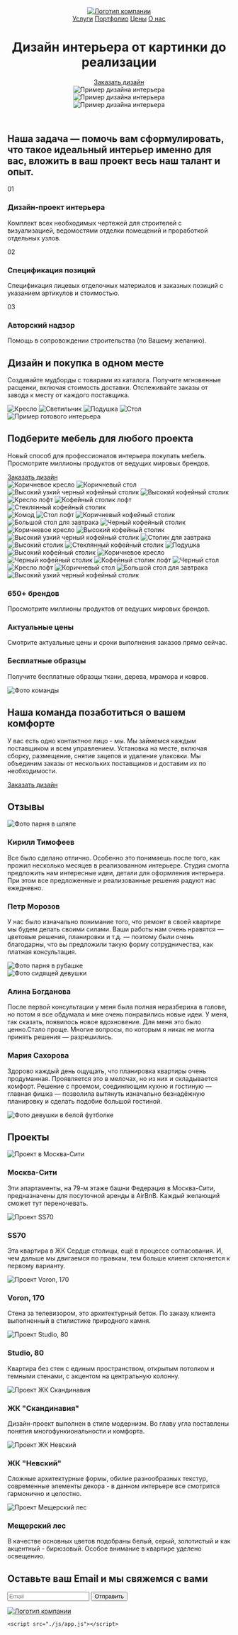<!DOCTYPE html>
<html lang="ru">

<head>
    <meta charset="utf-8">
    <title>Студия дизайна интерьера</title>
    <link rel="preconnect" href="https://fonts.googleapis.com">
    <link rel="preconnect" href="https://fonts.gstatic.com" crossorigin>
    <meta name="viewport" content="width=device-width, initial-scale=1.0">
    <link
        href="https://fonts.googleapis.com/css2?family=Montserrat:wght@400;500;600&family=Open+Sans&family=Sarala&display=swap"
        rel="stylesheet">
    <link href="css/style.css" rel="stylesheet" />
    <link rel="shortcut icon" href="images/icon-title.png" type="image/png">
</head>

<body>
    <header class="header-container">
        <div class="header-content">
            <div class="header-content__navigation">
                <div class="header-content__block">
                    <a class="item-logo item-logo-white" href="index.html"><img src="images/logo-white.png"
                            alt="Логотип компании" class="logo-white">
                    </a>
                    <div class="menu-hambuger">
                        <span class="menu-hambuger__button"></span>
                    </div>
                </div>
                <nav class="header-content__menu">
                    <a href="#" class="header-content__link link">Услуги</a>
                    <a href="#" class="header-content__link link">Портфолио</a>
                    <a href="#" class="header-content__link link">Цены</a>
                    <a href="#" class="header-content__link link">О нас</a>
                </nav>
            </div>
        </div>
        <div class="banner-content">
            <h1 class="banner-content__title anim-items anim-show-height">Дизайн интерьера от картинки до
                реализации</h1>
            <a class="button button_color_transparent anim-items anim-show-height-delay" href="#">Заказать
                дизайн</a>
        </div>
        <div class="header-slider">
            <div class="header-slider__slide">
                <img src="images/interior-design-1.png" alt="Пример дизайна интерьера" class="header-slider__img">
            </div>
            <div class="header-slider__slide">
                <img src="images/interior-design-2.png" alt="Пример дизайна интерьера" class="header-slider__img">
            </div>
            <div class="header-slider__slide">
                <img src="images/interior-design-3.png" alt="Пример дизайна интерьера" class="header-slider__img">
            </div>
        </div>
        <div class="slider-dots">
            <span class="slider-dots__item"></span>
            <span class="slider-dots__item"></span>
            <span class="slider-dots__item"></span>
        </div>
    </header>
    <main class="main-container">
        <h2 class="main-container__title">Наша задача — помочь вам сформулировать, что такое
            идеальный интерьер именно для вас, вложить в ваш проект весь наш талант и опыт.</h2>
        <div class="main-content">
            <div class="main-content__text-section">
                <span class="main-content__number anim-items anim-show-scale-first">01</span>
                <div class="main-content__text-container">
                    <h3 class="main-content__subtitle subtitle">Дизайн-проект интерьера</h3>
                    <p class="main-content__text text">Комплект всех необходимых чертежей для строителей с
                        визуализацией, ведомостями отделки помещений и проработкой отдельных узлов.</p>
                </div>
            </div>
            <div class="main-content__text-section">
                <span class="main-content__number anim-items anim-show-scale-second">02</span>
                <div class="main-content__text-container">
                    <h3 class="main-content__subtitle subtitle">Спецификация позиций</h3>
                    <p class="main-content__text text">Спецификация лицевых отделочных материалов и заказных
                        позиций с указанием артикулов и стоимостью.</p>
                </div>
            </div>
            <div class="main-content__text-section">
                <span class="main-content__number anim-items anim-show-scale-third">03</span>
                <div class="main-content__text-container">
                    <h3 class="main-content__subtitle subtitle">Авторский надзор</h3>
                    <p class="main-content__text text">Помощь в сопровождении строительства (по Вашему желанию).</p>
                </div>
            </div>
        </div>
    </main>
    <section class="about-shop-content">
        <div class="about-shop-content__text-section">
            <h2 class="about-shop-content__title title anim-items anim-show-height">Дизайн и покупка в
                одном месте</h2>
            <p class="about-shop-content__text text anim-items anim-show-height">Создавайте мудборды с
                товарами из каталога. Получите мгновенные расценки, включая стоимость доставки. Отслеживайте заказы от
                завода к месту от каждого поставщика.</p>
        </div>
        <div class="images-container">
            <div class="images-container__image-goods">
                <img src="images/armchair-goods.png" alt="Кресло" class="image-good">
                <img src="images/lamp-goods.png" alt="Светильник" class="image-good">
                <img src="images/pillow-goods.png" alt="Подушка" class="image-good">
                <img src="images/table-goods.png" alt="Стол" class="image-good">
            </div>
            <img src="images/interior.png" alt="Пример готового интерьера" class="images-container__image-interior">
        </div>
    </section>
    <section class="shop-content">
        <h2 class="shop-content__title title anim-items anim-show-height">Подберите мебель для любого
            проекта</h2>
        <p class="shop-content__text text anim-items anim-show-height">Новый способ для профессионалов
            интерьера покупать мебель. Просмотрите миллионы продуктов от ведущих мировых брендов.</p>
        <a class="button button_color_black anim-items anim-show-height-delay" href="#">Заказать дизайн</a>
        <div class="vertical-slider">
            <div class="vertical-slide__top-content">
                <div class="vertical-slide__circle-container">
                    <span class="vertical-slide__circle"></span>
                    <span class="vertical-slide__circle"></span>
                    <span class="vertical-slide__circle"></span>
                </div>
            </div>
            <div class="vertical-slider__container">
                <div class="vertical-slider__slides">
                    <div class="vertical-slider__columns-slides anim-up">
                        <img src="images/armchair-brown.png" alt="Коричневое кресло" class="vertical-slider__image">
                        <img src="images/table-brown.png" alt="Коричневый стол" class="vertical-slider__image">
                        <img src="images/high-small-coffee-table.png" alt="Высокий узкий черный кофейный столик"
                            class="vertical-slider__image">
                        <img src="images/high-coffee-table.png" alt="Высокий кофейный столик"
                            class="vertical-slider__image">
                        <img src="images/loft-chair.png" alt="Кресло лофт" class="vertical-slider__image">
                        <img src="images/coffee-table-loft.png" alt="Кофейный столик лофт"
                            class="vertical-slider__image">
                        <img src="images/glass-coffee-table.png" alt="Стеклянный кофейный столик"
                            class="vertical-slider__image">
                    </div>
                    <div class="vertical-slider__columns-slides anim-down">
                        <img src="images/dresser.png" alt="Комод" class="vertical-slider__image">
                        <img src="images/loft-table.png" alt="Стол лофт" class="vertical-slider__image">
                        <img src="images/brown-coffee-table.png" alt="Коричневый кофейный столик"
                            class="vertical-slider__image">
                        <img src="images/big-breakfast-table.png" alt="Большой стол для завтрака"
                            class="vertical-slider__image">
                        <img src="images/black-coffee-table.png" alt="Черный кофейный столик"
                            class="vertical-slider__image">
                        <img src="images/armchair-brown.png" alt="Коричневое кресло" class="vertical-slider__image">
                        <img src="images/high-coffee-table.png" alt="Высокий кофейный столик"
                            class="vertical-slider__image">
                    </div>
                    <div class="vertical-slider__columns-slides anim-up">
                        <img src="images/high-small-coffee-table.png" alt="Высокий узкий черный кофейный столик"
                            class="vertical-slider__image">
                        <img src="images/breakfast-table.png" alt="Столик для завтрака" class="vertical-slider__image">
                        <img src="images/high-table.png" alt="Высокий столик" class="vertical-slider__image">
                        <img src="images/glass-coffee-table.png" alt="Стеклянный кофейный столик"
                            class="vertical-slider__image">
                        <img src="images/pillow.png" alt="Подушка" class="vertical-slider__image">
                        <img src="images/high-coffee-table.png" alt="Высокий кофейный столик"
                            class="vertical-slider__image">
                        <img src="images/armchair-brown.png" alt="Коричневое кресло" class="vertical-slider__image">
                    </div>
                    <div class="vertical-slider__columns-slides anim-down">
                        <img src="images/black-coffee-table.png" alt="Черный кофейный столик"
                            class="vertical-slider__image">
                        <img src="images/coffee-table-loft.png" alt="Кофейный столик лофт"
                            class="vertical-slider__image">
                        <img src="images/table-black.png" alt="Черный стол" class="vertical-slider__image">
                        <img src="images/loft-chair.png" alt="Кресло лофт" class="vertical-slider__image">
                        <img src="images/table-brown.png" alt="Коричневый стол" class="vertical-slider__image">
                        <img src="images/big-breakfast-table.png" alt="Большой стол для завтрака"
                            class="vertical-slider__image">
                        <img src="images/high-small-coffee-table.png" alt="Высокий узкий черный кофейный столик"
                            class="vertical-slider__image">
                    </div>
                </div>
            </div>
            <span class="black-background"></span>
        </div>
        <div class="offer-content">
            <div class="offer-content__text-section anim-items anim-show-scale-first">
                <h3 class="offer-content__subtitle subtitle">650+ брендов</h3>
                <p class="offer-content__text text">Просмотрите миллионы продуктов от ведущих мировых брендов.</p>
            </div>
            <div class="offer-content__text-section anim-items anim-show-scale-second">
                <h3 class="offer-content__subtitle subtitle">Актуальные цены</h3>
                <p class="offer-content__text text">Смотрите актуальные цены и сроки выполнения заказов прямо сейчас.
                </p>
            </div>
            <div class="offer-content__text-section anim-items anim-show-scale-third">
                <h3 class="offer-content__subtitle subtitle">Бесплатные образцы</h3>
                <p class="offer-content__text text">Получите бесплатные образцы ткани, дерева, мрамора и ковров.</p>
            </div>
        </div>
    </section>
    <section class="team-content">
        <div class="image-team-content">
            <img src="images/team-photo.png" alt="Фото команды" class="team-content__image">
        </div>
        <div class="team-content__text-section">
            <h2 class="team-content__title title anim-items anim-show-height">Наша команда позаботиться о
                вашем комфорте</h2>
            <p class="team-content__text text anim-items anim-show-height">У вас есть одно контактное лицо
                - мы. Мы займемся каждым поставщиком и всем управлением. Установка на месте, включая сборку, размещение,
                снятие зацепов и удаление упаковки. Мы объединим заказы от нескольких поставщиков и доставим их по
                необходимости.</p>
            <a class="button button_color_black anim-items anim-show-height-delay" href="#">Заказать
                дизайн</a>
        </div>
    </section>
    <section class="reviews-conteiner">
        <h2 class="reviews-conteiner__title title">Отзывы</h2>
        <div class="review-content anim-items anim-show-right">
            <img src="images/guy-in-a-hat.png" alt="Фото парня в шляпе" class="review-content__image">
            <div class="review-content__text-section">
                <h3 class="review-content__subtitle">Кирилл Тимофеев</h3>
                <p class="review-content__text text">Все было сделано отлично. Особенно это понимаешь после того, как
                    прожил несколько месяцев в реализованном интерьере. Студия смогла предложить нам интересные идеи,
                    детали для оформления интерьера. При этом все предложенные и реализованные решения радуют нас
                    ежедневно.</p>
            </div>
        </div>
        <div class="review-content anim-items anim-show-left">
            <div class="review-content__text-section">
                <h3 class="review-content__subtitle">Петр Морозов</h3>
                <p class="review-content__text text"> У нас было изначально понимание того, что ремонт в своей
                    квартире мы будем делать своими силами. Ваши работы нам очень нравятся — цветовые решения,
                    планировки и т.д. — поэтому были очень благодарны, что вы предложили такую форму сотрудничества, как
                    платная консультация.</p>
            </div>
            <img src="images/guy-in-shirt.png" alt="Фото парня в рубашке" class="review-content__image">
        </div>
        <div class="review-content anim-items anim-show-right">
            <img src="images/girl-sitting.png" alt="Фото сидящей девушки" class="review-content__image">
            <div class="review-content__text-section">
                <h3 class="review-content__subtitle">Алина Богданова</h3>
                <p class="review-content__text text">После первой консультации у меня была полная неразбериха в
                    голове, но потом я все обдумала и мне очень понравились новые идеи. У меня, так сказать, появилось
                    новое вдохновение. Для меня это было ценно.Стало проще. Многие вопросы, по которым я никак не могла
                    принять решения — разрешились.</p>
            </div>
        </div>
        <div class="review-content anim-items anim-show-left">
            <div class="review-content__text-section">
                <h3 class="review-content__subtitle">Мария Сахорова</h3>
                <p class="review-content__text text"> Здорово каждый день ощущать, что планировка квартиры очень
                    продуманная. Проявляется это в мелочах, но из них и складывается комфорт. Решение с проемом,
                    соединяющим кухню и гостиную — главная фишка — позволила вытянуть изначально безнадёжную планировку
                    и сделать подобие большой гостиной.</p>
            </div>
            <img src="images/girl-in-a-white-t-shirt.png" alt="Фото девушки в белой футболке"
                class="review-content__image">
        </div>
    </section>
    <section class="projects-container">
        <div class="projects-top-content">
            <h2 class="projects-top-content__title title">Проекты</h2>
            <div class="projects-top-content__button">
                <span class="button-left-arrow disabled"></span>
                <span class="button-right-arrow"></span>
            </div>
        </div>
        <div class="projects-slider">
            <div class="projects-slider__slides">
                <div class="projects-slider__slide">
                    <div class="slide-container">
                        <img src="images/project-moscow-city.png" alt="Проект в Москва-Сити"
                            class="slide-container__image">
                        <h3 class="slide-container__subtitle subtitle">Москва-Сити</h3>
                        <p class="slide-container__text text">Эти апартаменты, на 79-м этаже башни Федерация в
                            Москва-Сити, предназначены для посуточной аренды в AirBnB. Каждый желающий сможет тут
                            переночевать.</p>
                    </div>
                </div>
                <div class="projects-slider__slide">
                    <div class="slide-container">
                        <img src="images/project-ss70.png" alt="Проект SS70" class="slide-container__image">
                        <h3 class="slide-container__subtitle subtitle">SS70</h3>
                        <p class="slide-container__text text">Эта квартира в ЖК Сердце столицы, ещё в процессе
                            согласования. И, чем дальше мы двигаемся по правкам, тем больше клиент склоняется к первому
                            варианту.</p>
                    </div>
                </div>
                <div class="projects-slider__slide">
                    <div class="slide-container">
                        <img src="images/project-voron-170.png" alt="Проект Voron, 170" class="slide-container__image">
                        <h3 class="slide-container__subtitle subtitle">Voron, 170</h3>
                        <p class="slide-container__text text">Стена за телевизором, это архитектурный бетон. По заказу
                            клиента выполненный в стилистике природного камня.</p>
                    </div>
                </div>
                <div class="projects-slider__slide">
                    <div class="slide-container">
                        <img src="images/project-studio-80.png" alt="Проект Studio, 80" class="slide-container__image">
                        <h3 class="slide-container__subtitle subtitle">Studio, 80</h3>
                        <p class="slide-container__text text">Квартира без стен с единым пространством, открытым
                            потолком и темными стенами, с акцентом на центральную колонну.</p>
                    </div>
                </div>
                <div class="projects-slider__slide">
                    <div class="slide-container">
                        <img src="images/project-scandinavia.png" alt="Проект ЖК Скандинавия"
                            class="slide-container__image">
                        <h3 class="slide-container__subtitle subtitle">ЖК "Скандинавия"</h3>
                        <p class="slide-container__text text">Дизайн-проект выполнен в стиле модернизм. Во главу угла
                            поставлены понятия многофункиональности и комфорта.</p>
                    </div>
                </div>
                <div class="projects-slider__slide">
                    <div class="slide-container">
                        <img src="images/project-nevskiy.png" alt="Проект ЖК Невский" class="slide-container__image">
                        <h3 class="slide-container__subtitle subtitle">ЖК "Невский"</h3>
                        <p class="slide-container__text text">Сложные архитектурные формы, обилие разнообразных текстур,
                            современные элементы декора - в данном интерьере все смотрится гармонично и целостно.</p>
                    </div>
                </div>
                <div class="projects-slider__slide">
                    <div class="slide-container">
                        <img src="images/project-meshchersky-forest.png" alt="Проект Мещерский лес"
                            class="slide-container__image">
                        <h3 class="slide-container__subtitle subtitle">Мещерский лес</h3>
                        <p class="slide-container__text text">В качестве основных цветов подобраны белый, серый,
                            золотистый и как акцентный - бирюзовый. Особое внимание в квартире уделено освещению.</p>
                    </div>
                </div>
            </div>
        </div>
    </section>
    <section class="feedback-form">
        <h2 class="feedback-form__title title">Оставьте ваш Email и мы свяжемся с вами</h2>
        <form class="form">
            <input class="form__text" type="email" name="email" id="email" placeholder="Email" required>
            <button class="form__button" type="submit">Отправить</button>
        </form>
    </section>
    <footer class="footer-content">
        <a class="item-logo footer-content__logo" href="index.html"><img src="images/logo-black.png"
                alt="Логотип компании" class="logo"></a>
        <div class="footer-content__contacts">
            <a class="footer-content__item item-instagram" href="#"></a>
            <a class="footer-content__item item-dribble" href="#"></a>
            <a class="footer-content__item item-twitter" href="#"></a>
            <a class="footer-content__item item-youtube" href="#"></a>
        </div>
    </footer>

    <script src="./js/app.js"></script>

</body>

</html>
